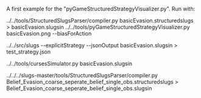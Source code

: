 A first example for the "pyGameStructuredStrategyVisualizer.py". Run with:

../../tools/StructuredSlugsParser/compiler.py basicEvasion.structuredslugs > basicEvasion.slugsin
../../tools/pyGameStructuredStrategyVisualizer.py  basicEvasion.png --biasForAction

../../src/slugs --explicitStrategy --jsonOutput basicEvasion.slugsin > test_strategy.json

../../tools/cursesSimulator.py basicEvasion.slugsin




../../../slugs-master/tools/StructuredSlugsParser/compiler.py Belief_Evasion_coarse_seperate_belief_single_obs.structuredslugs > Belief_Evasion_coarse_seperate_belief_single_obs.slugsin
